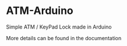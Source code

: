 # ATM-Arduino
Simple ATM / KeyPad Lock made in Arduino

More details can be found in the documentation
